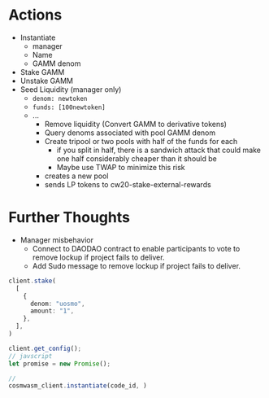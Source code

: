 # Actions
* Instantiate 
  * manager 
  * Name
  * GAMM denom 
* Stake GAMM
* Unstake GAMM
* Seed Liquidity (manager only)
  * `denom: newtoken`
  * `funds: [100newtoken]`
  * ...
    * Remove liquidity (Convert GAMM to derivative tokens)
    * Query denoms associated with pool GAMM denom
    * Create tripool or two pools with half of the funds for each 
      * if you split in half, there is a sandwich attack that could make one half considerably cheaper than it should be 
      * Maybe use TWAP to minimize this risk
    * creates a new pool
    * sends LP tokens to cw20-stake-external-rewards

# Further Thoughts
* Manager misbehavior 
  * Connect to DAODAO contract to enable participants to vote to remove lockup if project fails to deliver.
  * Add Sudo message to remove lockup if project fails to deliver.

```typescript
client.stake(
  [
    {
      denom: "uosmo",
      amount: "1",
    },
  ],
)

client.get_config();
// javscript
let promise = new Promise();

// 
cosmwasm_client.instantiate(code_id, )
```

